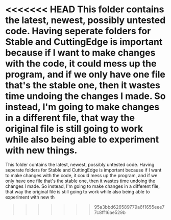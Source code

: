 <<<<<<< HEAD
This folder contains the latest, newest, possibly untested code. Having seperate folders for Stable and CuttingEdge is important because if I want to make changes with the code, it could mess up the program, and if we only have one file that's the stable one, then it wastes time undoing the changes I made. So instead, I'm going to make changes in a different file, that way the original file is still going to work while also being able to experiment with new things.
=======
This folder contains the latest, newest, possibly untested code. Having seperate folders for Stable and CuttingEdge is important because if I want to make changes with the code, it could mess up the program, and if we only have one file that's the stable one, then it wastes time undoing the changes I made. So instead, I'm going to make changes in a different file, that way the original file is still going to work while also being able to experiment with new th
>>>>>>> 95a3bbd626589779a6f1655eee77c8ff16ae529b
